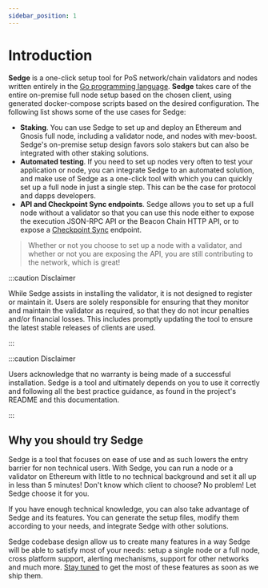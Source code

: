 ```yaml
---
sidebar_position: 1
---
```


# Introduction

**Sedge** is a one-click setup tool for PoS network/chain validators and nodes written entirely in the [Go programming language](https://golang.org/). **Sedge** takes care of the entire on-premise full node setup based on the chosen client, using generated docker-compose scripts based on the desired configuration. The following list shows some of the use cases for Sedge:

- **Staking**. You can use Sedge to set up and deploy an Ethereum and Gnosis full node, including a validator node, and nodes with mev-boost. Sedge's on-premise setup design favors solo stakers but can also be integrated with other staking solutions.
- **Automated testing**. If you need to set up nodes very often to test your application or node, you can integrate Sedge to an automated solution, and make use of Sedge as a one-click tool with which you can quickly set up a full node in just a single step. This can be the case for protocol and dapps developers.
- **API and Checkpoint Sync endpoints**. Sedge allows you to set up a full node without a validator so that you can use this node either to expose the execution JSON-RPC API or the Beacon Chain HTTP API, or to expose a [Checkpoint Sync](concepts/checkpoint-sync.md) endpoint.

> Whether or not you choose to set up a node with a validator, and whether or not you are exposing the API, you are still contributing to the network, which is great!

:::caution Disclaimer

While Sedge assists in installing the validator, it is not designed to register or maintain it. Users are solely responsible for ensuring that they monitor and maintain the validator as required, so that they do not incur penalties and/or financial losses. This includes promptly updating the tool to ensure the latest stable releases of clients are used.

:::

:::caution Disclaimer

Users acknowledge that no warranty is being made of a successful installation. Sedge is a tool and ultimately depends on you to use it correctly and following all the best practice guidance, as found in the project's README and this documentation.

:::

## Why you should try Sedge

Sedge is a tool that focuses on ease of use and as such lowers the entry barrier for non technical users. With Sedge, you can run a node or a validator on Ethereum with little to no technical background and set it all up in less than 5 minutes! Don't know which client to choose? No problem! Let Sedge choose it for you.

If you have enough technical knowledge, you can also take advantage of Sedge and its features. You can generate the setup files, modify them according to your needs, and integrate Sedge with other solutions.

Sedge codebase design allow us to create many features in a way Sedge will be able to satisfy most of your needs: setup a single node or a full node, cross platform support, alerting mechanisms, support for other networks and much more. [Stay tuned](https://twitter.com/nethermindeth) to get the most of these features as soon as we ship them.

